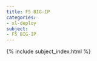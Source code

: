 ```yaml
---
title: F5 BIG-IP
categories:
- xl-deploy
subject:
- F5 BIG-IP
---
```


{% include subject_index.html %}
